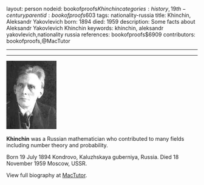 layout: person
nodeid: bookofproofs$Khinchin
categories: history,19th-century
parentid: bookofproofs$603
tags: nationality-russia
title: Khinchin, Aleksandr Yakovlevich
born: 1894
died: 1959
description: Some facts about Aleksandr Yakovlevich Khinchin
keywords: khinchin, aleksandr yakovlevich,nationality russia
references: bookofproofs$6909
contributors: bookofproofs,@MacTutor

---


---

![Khinchin.jpg](https://github.com/bookofproofs/bookofproofs.github.io/blob/main/_sources/_assets/images/portraits/Khinchin.jpg?raw=true)

**Khinchin** was a Russian mathematician who contributed to many fields including number theory and probability.

Born 19 July 1894 Kondrovo, Kaluzhskaya guberniya, Russia. Died 18 November 1959 Moscow, USSR.


View full biography at [MacTutor](https://mathshistory.st-andrews.ac.uk/Biographies/Khinchin/).